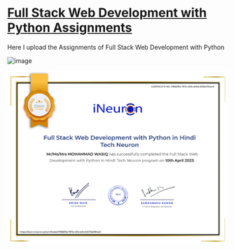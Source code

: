 # [Full Stack Web Development with Python Assignments](https://github.com/MohammadWasiq0786/Full-Stack-Web-Development-with-Python-Assignments)
Here I upload the Assignments of Full Stack Web Development with Python

![image](https://user-images.githubusercontent.com/57321948/196933065-4b16c235-f3b9-4391-9cfe-4affcec87c35.png) 

![Certificate](https://github.com/MohammadWasiq0786/Full-Stack-Web-Development-with-Python-Assignments/blob/main/Certificate/Full%20Stack%20Web%20Development%20with%20Python%20in%20Hindi.png)
